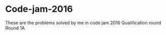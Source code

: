 # Code-jam-2016
These are the problems solved by me in code jam 2016
    Qualification round
    Round 1A
